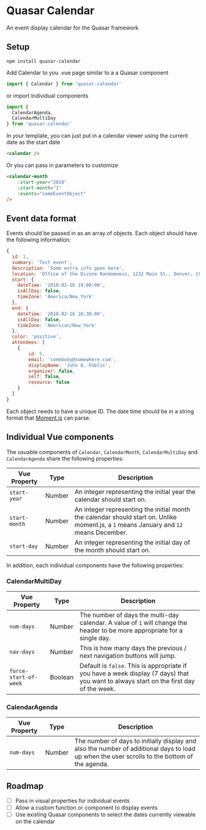 # Quasar Calendar
An event display calendar for the Quasar framework

## Setup

```shell
npm install quasar-calendar
```

Add Calendar to you .vue page similar to a a Quasar component

```js
import { Calendar } from 'quasar-calendar'
```

or import individual components

```js
import {
  CalendarAgenda,
  CalendarMultiDay
} from 'quasar-calendar'
```

In your template, you can just put in a calendar viewer using the current date as the start date

```html
<calendar />
```

Or you can pass in parameters to customize

```html
<calendar-month
	:start-year="2018"
	:start-month="1"
	:events="someEventObject"
/>
```

## Event data format

Events should be passed in as an array of objects. Each object should have the following information:

```js
{
  id: 1,
  summary: 'Test event',
  description: 'Some extra info goes here',
  location: 'Office of the Divine Randomness, 1232 Main St., Denver, CO',
  start: {
	dateTime: '2018-02-16 14:00:00',
	isAllDay: false,
	timeZone: 'America/New_York'
  },
  end: {
	dateTime: '2018-02-16 16:30:00',
	isAllDay: false,
	timeZone: 'American/New_York'
  },
  color: 'positive',
  attendees: [
	{
		id: 5,
		email: 'somebody@somewhere.com',
		displayName: 'John Q. Public',
		organizer: false,
		self: false,
		resource: false
	}
  ]
}
```

Each object needs to have a unique ID. The date time should be in a string format that [Moment.js](https://momentjs.com/docs/#/parsing/) can parse. 

## Individual Vue components

The usuable components of `Calendar`, `CalendarMonth`, `CalendarMultiDay` and `CalendarAgenda` share the following properties:

| Vue Property | Type | Description |
| --- | --- | --- |
| `start-year` | Number | An integer representing the initial year the calendar should start on. |
| `start-month` | Number | An integer representing the initial month the calendar should start on. Unlike moment.js, a `1` means January and `12` means December. |
| `start-day` | Number | An integer representing the initial day of the month should start on. |


In addition, each individual components have the following properties:

### CalendarMultiDay

| Vue Property | Type | Description |
| --- | --- | --- |
| `num-days` | Number | The number of days the multi-day calendar. A value of `1` will change the header to be more appropriate for a single day. |
| `nav-days` | Number | This is how many days the previous / next navigation buttons will jump. |
| `force-start-of-week` | Boolean | Default is `false`. This is appropriate if you have a week display (7 days) that you want to always start on the first day of the week. |

### CalendarAgenda

| Vue Property | Type | Description |
| --- | --- | --- |
| `num-days` | Number | The number of days to initially display and also the number of additional days to load up when the user scrolls to the bottom of the agenda. |

## Roadmap

- [ ] Pass in visual properties for individual events
- [ ] Allow a custom function or component to display events
- [ ] Use existing Quasar components to select the dates currently viewable on the calendar
